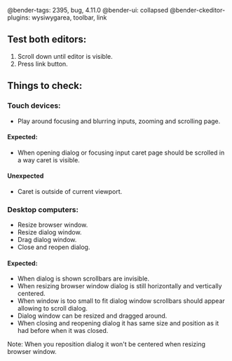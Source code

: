 @bender-tags: 2395, bug, 4.11.0
@bender-ui: collapsed
@bender-ckeditor-plugins: wysiwygarea, toolbar, link

## Test both editors:

1. Scroll down until editor is visible.
1. Press link button.

## Things to check:

### Touch devices:

- Play around focusing and blurring inputs, zooming and scrolling page.

#### Expected:

- When opening dialog or focusing input caret page should be scrolled in a way caret is visible.

#### Unexpected

- Caret is outside of current viewport.

### Desktop computers:

- Resize browser window.
- Resize dialog window.
- Drag dialog window.
- Close and reopen dialog.

#### Expected:

- When dialog is shown scrollbars are invisible.
- When resizing browser window dialog is still horizontally and vertically centered.
- When window is too small to fit dialog window scrollbars should appear allowing to scroll dialog.
- Dialog window can be resized and dragged around.
- When closing and reopening dialog it has same size and position as it had before when it was closed.

Note: When you reposition dialog it won't be centered when resizing browser window.
